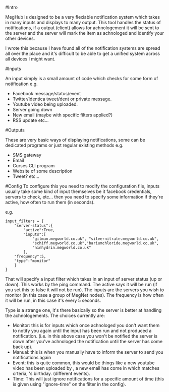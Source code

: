 #Intro 

MegHub is designed to be a very flexiable notification system which takes in many inputs and displays to many output.
This tool handles the status of notifications, if a output (client) allows for achnologement it will be sent to the server
and the server will mark the item as achnologed and identify your other devices.

I wrote this because I have found all of the notification systems are spread all over the place and it's difficult to be able to get
a unified system across all devices I might want. 

#Inputs

An input simply is a small amount of code which checks for some form of notification e.g.

- Facebook message/status/event
- Twitter/Identica tweet/dent or private message.
- Youtube video being uploaded.
- Server going down
- New email (maybe with specific filters applied?)
- RSS update
etc...

#Outputs

These are very basic ways of displaying notifications, some can be dedicated programs or just regular existing methods e.g.

- SMS gateway
- Email
- Curses CLI program
- Website of some description
- Tweet?
etc...

#Config
To configure this you need to modify the configuration file, inputs usually take some kind of input themselves be it facebook credentials, servers to check, etc... then you need to specify some information if they're active, how often to run them (in seconds).

e.g. 

    input_filters = { 
        "server-status":{
	    	"active":True,
			"inputs":[
				"gilman.megworld.co.uk", "silvernitrate.megworld.co.uk",
				"schiff.megworld.co.uk","bariumchloride.megworld.co.uk",
				"ninhydrin.megworld.co.uk"
			],
		"frequency":5,
		"type":"monitor"
	    }   
    }



That will specify a input filter which takes in an input of server status (up or down). This works by the ping command. The active says it will be run (if you set this to false it will not be run). The inputs are the servers you wish to monitor (in this case a group of MegNet nodes). The frequency is how often it will be run, in this case it's every 5 seconds. 

Type is a strange one, it's there basically so the server is better at handling the achnologements. The choices currently are:

- Monitor: this is for inputs which once achnologed you don't want them to notify you again until the input has been run and not produced a notification. (i.e. in this above case you won't be notified the server is down after you've achnologed the notification until the server has come back up).
- Manual: this is when you manually have to inform the server to send you notifications again
- Event: this is quite common, this would be things like a new youtube video has been uploaded by <x>, a new email has come in which matches <x> crteria, <x>'s birthday. (different events).
- Time: This will just ignore notifications for a specific amount of time (this is given using "ignore-time" on the filter in the config).
